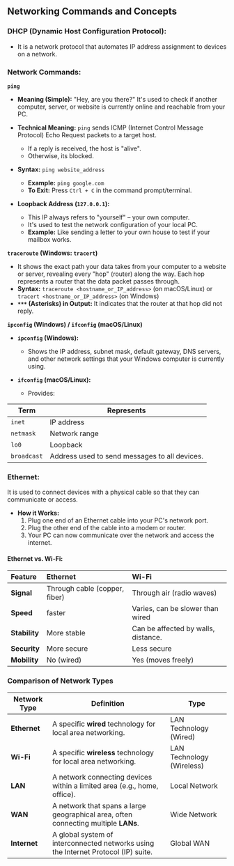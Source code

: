 ## Networking Commands and Concepts

### DHCP (Dynamic Host Configuration Protocol):
- It is a network protocol that automates IP address assignment to devices on a network.
  
### Network Commands:
**`ping`**
  * **Meaning (Simple):** "Hey, are you there?" It's used to check if another computer, server, or website is currently online and reachable from your PC.
  * **Technical Meaning:** `ping` sends ICMP (Internet Control Message Protocol) Echo Request packets to a target host.
       -  If a reply is received, the host is "alive".
       -  Otherwise, its blocked.
  * **Syntax:** `ping website_address`
      * **Example:** `ping google.com`
      * **To Exit:** Press `Ctrl + C` in the command prompt/terminal.

  * **Loopback Address (`127.0.0.1`):**
      * This IP always refers to "yourself" – your own computer.
      * It's used to test the network configuration of your local PC.
      * **Example:** Like sending a letter to your own house to test if your mailbox works.


**`traceroute` (Windows: `tracert`)**
  * It shows the exact path your data takes from your computer to a website or server, revealing every "hop" (router) along the way. Each hop represents a router that the data packet passes through.
  * **Syntax:** `traceroute <hostname_or_IP_address>` (on macOS/Linux) or `tracert <hostname_or_IP_address>` (on Windows)
  * **`***` (Asterisks) in Output:** It indicates that the router at that hop did not reply.

**`ipconfig` (Windows) / `ifconfig` (macOS/Linux)**
  * **`ipconfig` (Windows):**
      * Shows the IP address, subnet mask, default gateway, DNS servers, and other network settings that your Windows computer is currently using.

      
  * **`ifconfig` (macOS/Linux):**
      * Provides:
        
  | **Term**    | **Represents**                                 |
  | ----------- | -----------------------------------------------|
  | `inet`      | IP address                                     |
  | `netmask`   | Network range   |
  | `lo0`       | Loopback         |
  | `broadcast` | Address used to send messages to all devices. |


### Ethernet:
It is used to connect devices with a physical cable so that they can communicate or access.
  * **How it Works:**
    1.  Plug one end of an Ethernet cable into your PC's network port.
    2.  Plug the other end of the cable into a modem or router.
    3.  Your PC can now communicate over the network and access the internet.

#### Ethernet vs. Wi-Fi:

| Feature    | Ethernet                    | Wi-Fi                   |
| :--------- | :----------------------------------- | :--------------------------------------- |
| **Signal** | Through cable (copper, fiber) | Through air (radio waves)                |
| **Speed** |  faster | Varies, can be slower than wired         |
| **Stability** | More stable | Can be affected by walls, distance. |
| **Security** | More secure  | Less secure |
| **Mobility** | No (wired)    | Yes (moves freely) |

### Comparison of Network Types

| **Network Type** | **Definition**                                                              | **Type**                  |                                         
| ------------ | ----------------------------------------------------------------------------------- | ------------------------- |
| **Ethernet** | A specific **wired** technology for local area networking.                          | LAN Technology (Wired)    |
| **Wi-Fi**    | A specific **wireless** technology  for local area networking.                      | LAN Technology (Wireless) | 
| **LAN**      | A network connecting devices within a limited area (e.g., home, office).            | Local Network             |
| **WAN**      | A network that spans a large geographical area, often connecting multiple **LANs**. | Wide Network              |
| **Internet** | A global system of interconnected networks using the Internet Protocol (IP) suite.  | Global WAN                | 
